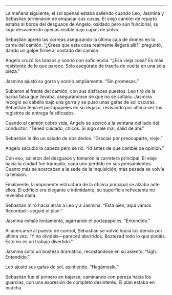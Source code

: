 ---

La mañana siguiente, el sol apenas estaba saliendo cuando Leo, Jasmina y Sebastián terminaron de empacar sus cosas. El viejo camión de reparto estaba al borde del desguace de Angelo, oxidado pero aún funcional, su logo desvanecido apenas visible bajo capas de polvo.

Sebastián apretó las correas asegurando la última caja de drones en la cama del camión. “¿Crees que esta cosa realmente llegará allí?” preguntó, dando un golpe firme al costado del camión.

Angelo cruzó los brazos y sonrió con suficiencia. “¿Esa vieja cosa? Es más resistente de lo que parece. Solo asegúrate de traerla de vuelta en una sola pieza.”

Jasmina ajustó su gorra y sonrió ampliamente. “Sin promesas.”

Subieron al frente del camión, con sus disfraces puestos. Leo tiró de la barba falsa que llevaba, asegurándose de que no se soltara. Jasmina recogió su cabello bajo una gorra y se puso unas gafas de sol oscuras. Sebastián tenía el portapapeles en su regazo, revisando por última vez los registros de entrega falsificados.

Cuando el camión cobró vida, Angelo se acercó a la ventana del lado del conductor. “Tened cuidado, chicos. Si algo sale mal, salid de ahí.”

Sebastián le dio un saludo de dos dedos. “Gracias por preocuparte, viejo.”

Angelo sacudió la cabeza pero se rió. “Id antes de que cambie de opinión.”

Con eso, salieron del desguace y tomaron la carretera principal. El viaje hacia la ciudad fue tranquilo, cada uno perdido en sus pensamientos. Cuanto más se acercaban a la sede de la Inquisición, más pesada se volvía la tensión.

Finalmente, la imponente estructura de la oficina principal se alzaba ante ellos. El edificio era elegante e intimidante, su superficie reflectante no revelaba nada.

Sebastián miró hacia atrás a Leo y a Jasmina. “Está bien, aquí vamos. Recordad—seguid el plan.”

Jasmina exhaló lentamente, agarrando el portapapeles. “Entendido.”

Al acercarse al puesto de control, Sebastián se volvió hacia los demás por última vez. “Y no olvidéis—pareced aburridos. Bostezad todo lo que podáis. Esto no es un trabajo divertido.”

Jasmina soltó un bostezo dramático, recostándose en su asiento. “Ugh. Entendido.”

Leo ajustó sus gafas de sol, asintiendo. “Hagámoslo.”

Sebastián fue el primero en bajarse, caminando con pereza hacia los guardias, con una expresión de completo desinterés. El plan estaba en marcha.